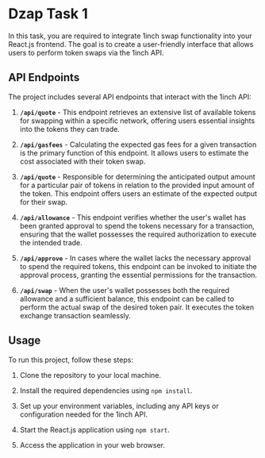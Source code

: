# Dzap Task 1

In this task, you are required to integrate 1inch swap functionality into your React.js frontend. The goal is to create a user-friendly interface that allows users to perform token swaps via the 1inch API.

## API Endpoints

The project includes several API endpoints that interact with the 1inch API:

1. **`/api/quote`** - This endpoint retrieves an extensive list of available tokens for swapping within a specific network, offering users essential insights into the tokens they can trade.

2. **`/api/gasfees`** - Calculating the expected gas fees for a given transaction is the primary function of this endpoint. It allows users to estimate the cost associated with their token swap.

3. **`/api/quote`** - Responsible for determining the anticipated output amount for a particular pair of tokens in relation to the provided input amount of the token. This endpoint offers users an estimate of the expected output for their swap.

4. **`/api/allowance`** - This endpoint verifies whether the user's wallet has been granted approval to spend the tokens necessary for a transaction, ensuring that the wallet possesses the required authorization to execute the intended trade.

5. **`/api/approve`** - In cases where the wallet lacks the necessary approval to spend the required tokens, this endpoint can be invoked to initiate the approval process, granting the essential permissions for the transaction.

6. **`/api/swap`** - When the user's wallet possesses both the required allowance and a sufficient balance, this endpoint can be called to perform the actual swap of the desired token pair. It executes the token exchange transaction seamlessly.

## Usage

To run this project, follow these steps:

1. Clone the repository to your local machine.

2. Install the required dependencies using `npm install`.

3. Set up your environment variables, including any API keys or configuration needed for the 1inch API.

4. Start the React.js application using `npm start`.

5. Access the application in your web browser.
